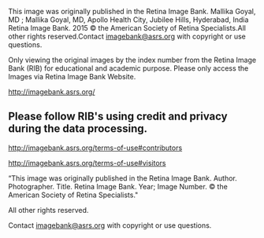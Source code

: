 This image was originally published in the Retina Image Bank. Mallika Goyal, MD ; Mallika Goyal, MD, Apollo Health City, Jubilee Hills, Hyderabad, India Retina Image Bank. 2015 © the American Society of Retina Specialists.All other rights reserved.Contact imagebank@asrs.org with copyright or use questions. 

Only viewing the original images by the index number from the Retina Image Bank (RIB) for educational and academic purpose. Please only access the Images via Retina Image Bank Website.

http://imagebank.asrs.org/

## Please follow RIB's using credit and privacy during the data processing.
http://imagebank.asrs.org/terms-of-use#contributors

http://imagebank.asrs.org/terms-of-use#visitors

“This image was originally published in the Retina Image Bank. Author. Photographer. Title. Retina Image Bank. Year; Image Number. © the American Society of Retina Specialists."

All other rights reserved.

Contact imagebank@asrs.org with copyright or use questions. 
            